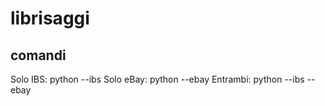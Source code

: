 # librisaggi

## comandi

Solo IBS:
python --ibs
Solo eBay:
python --ebay
Entrambi:
python --ibs --ebay
